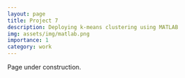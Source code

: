 ```yaml
---
layout: page
title: Project 7
description: Deploying k-means clustering using MATLAB 
img: assets/img/matlab.png
importance: 1
category: work
---
```


Page under construction.
